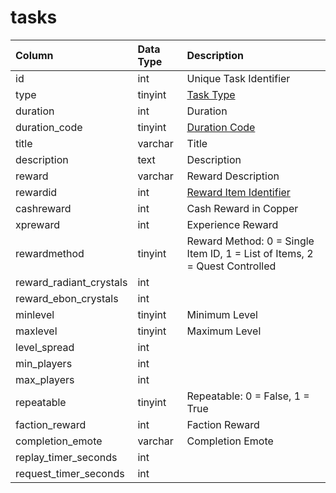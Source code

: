 # tasks

| Column | Data Type | Description |
| :--- | :--- | :--- |
| id | int | Unique Task Identifier |
| type | tinyint | [Task Type](../../../../categories/task-system-guide/task-types) |
| duration | int | Duration |
| duration_code | tinyint | [Duration Code](../../../../categories/task-system-guide/task-duration-codes) |
| title | varchar | Title |
| description | text | Description |
| reward | varchar | Reward Description |
| rewardid | int | [Reward Item Identifier](../../../schema/categories/items/items.md) |
| cashreward | int | Cash Reward in Copper |
| xpreward | int | Experience Reward |
| rewardmethod | tinyint | Reward Method: 0 = Single Item ID, 1 = List of Items, 2 = Quest Controlled |
| reward_radiant_crystals | int |  |
| reward_ebon_crystals | int |  |
| minlevel | tinyint | Minimum Level |
| maxlevel | tinyint | Maximum Level |
| level_spread | int |  |
| min_players | int |  |
| max_players | int |  |
| repeatable | tinyint | Repeatable: 0 = False, 1 = True |
| faction_reward | int | Faction Reward |
| completion_emote | varchar | Completion Emote |
| replay_timer_seconds | int |  |
| request_timer_seconds | int |  |

